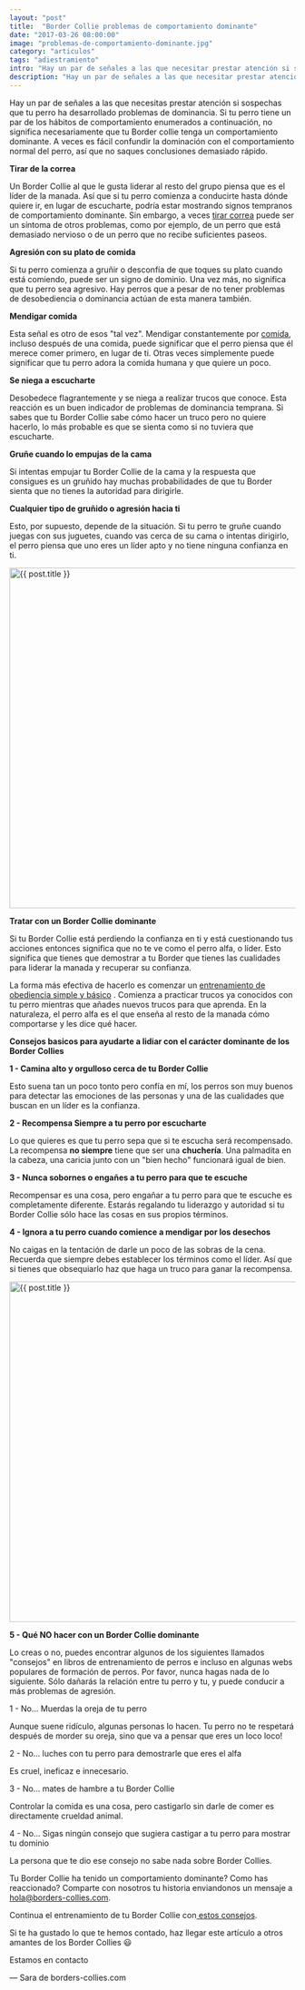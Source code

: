 ```yaml
---
layout: "post"
title:  "Border Collie problemas de comportamiento dominante"
date: "2017-03-26 08:00:00"
image: "problemas-de-comportamiento-dominante.jpg"
category: "articulos"
tags: "adiestramiento"
intro: "Hay un par de señales a las que necesitar prestar atención si sospechas que tu perro ha desarrollado problemas de dominancia."
description: "Hay un par de señales a las que necesitar prestar atención si sospechas que tu perro ha desarrollado problemas de dominancia."
---
```


Hay un par de señales a las que necesitas prestar atención si sospechas que tu perro ha desarrollado problemas de dominancia. Si tu perro tiene un par de los hábitos de comportamiento enumerados a continuación, no significa necesariamente que tu Border collie tenga un comportamiento dominante. A veces es fácil confundir la dominación con el comportamiento normal del perro, así que no saques conclusiones demasiado rápido.

 **Tirar de la correa**

Un Border Collie al que le gusta liderar al resto del grupo piensa que es el líder de la manada. Así que si tu perro comienza a conducirte hasta dónde quiere ir, en lugar de escucharte, podría estar mostrando signos tempranos de comportamiento dominante. Sin embargo, a veces [tirar correa](http://www.borders-collies.com/como-educar-a-tu-border-collie-para-que-deje-de-tirar-de-la-correa/) puede ser un síntoma de otros problemas, como por ejemplo, de un perro que está demasiado nervioso o de un perro que no recibe suficientes paseos.

 **Agresión con su plato de comida**

Si tu perro comienza a gruñir o desconfía de que toques su plato cuando está comiendo, puede ser un signo de dominio. Una vez más, no significa que tu perro sea agresivo. Hay perros que a pesar de no tener problemas de desobediencia o dominancia actúan de esta manera también.

 **Mendigar comida**

Esta señal es otro de esos "tal vez". Mendigar constantemente por [comida](http://www.borders-collies.com/alimentos-toxicos-para-tu-border-collie/), incluso después de una comida, puede significar que el perro piensa que él merece comer primero, en lugar de ti. Otras veces simplemente puede significar que tu perro adora la comida humana y que quiere un poco.

 **Se niega a escucharte**

Desobedece flagrantemente y se niega a realizar trucos que conoce. Esta reacción es un buen indicador de problemas de dominancia temprana. Si sabes que tu Border Collie sabe cómo hacer un truco pero no quiere hacerlo, lo más probable es que se sienta como si no tuviera que escucharte.

 **Gruñe cuando lo empujas de la cama**

Si intentas empujar tu Border Collie de la cama y la respuesta que consigues es un gruñido hay muchas probabilidades de que tu Border sienta que no tienes la autoridad para dirigirle.

 **Cualquier tipo de gruñido o agresión hacia ti**

Esto, por supuesto, depende de la situación. Si tu perro te gruñe cuando juegas con sus juguetes, cuando vas cerca de su cama o intentas dirigirlo, el perro piensa que uno eres un líder apto y no tiene ninguna confianza en ti.

<div class="text-center">
<img src= "{{site.url}}/assets/img/articulos/Border-collie-problemas-te-ignora.jpg" width="600" height="auto" alt="{{ post.title }}">
</div>

 **Tratar con un Border Collie dominante**

Si tu Border Collie está perdiendo la confianza en ti y está cuestionando tus acciones entonces significa que no te ve como el perro alfa, o líder. Esto significa que tienes que demostrar a tu Border que tienes las cualidades para liderar la manada y recuperar su confianza.

La forma más efectiva de hacerlo es comenzar un [entrenamiento de obediencia simple y básico](http://www.borders-collies.com/border-collie-adiestramiento/) . Comienza a practicar trucos ya conocidos con tu perro mientras que añades nuevos trucos para que aprenda. En la naturaleza, el perro alfa es el que enseña al resto de la manada cómo comportarse y les dice qué hacer.

 **Consejos basicos para ayudarte a lidiar con el carácter dominante de los Border Collies**

 **1 - Camina alto y orgulloso cerca de tu Border Collie**

Esto suena tan un poco tonto pero confía en mí, los perros son muy buenos para detectar las emociones de las personas y una de las cualidades que buscan en un líder es la confianza.

 **2 - Recompensa Siempre a tu perro por escucharte**

Lo que quieres es que tu perro sepa que si te escucha será recompensado. La recompensa <b>no siempre</b> tiene que ser una <b>chuchería</b>. Una palmadita en la cabeza, una caricia junto con un "bien hecho" funcionará igual de bien.

 **3 - Nunca sobornes o engañes a tu perro para que te escuche**

Recompensar es una cosa, pero engañar a tu perro para que te escuche es completamente diferente. Estarás regalando tu liderazgo y autoridad si tu Border Collie sólo hace las cosas en sus propios términos.

 **4 - Ignora a tu perro cuando comience a mendigar por los desechos**

No caigas en la tentación de darle un poco de las sobras de la cena. Recuerda que siempre debes establecer los términos como el líder. Así que si tienes que obsequiarlo haz que haga un truco para ganar la recompensa.

<div class="text-center">
<img src= "{{site.url}}/assets/img/articulos/Border-collie-problemas-de-comportamiento-dominante.jpg" width="600" height="auto" alt="{{ post.title }}">
</div>

 **5 - Qué NO hacer con un Border Collie dominante**

Lo creas o no, puedes encontrar algunos de los siguientes llamados "consejos" en libros de entrenamiento de perros e incluso en algunas webs populares de formación de perros. Por favor, nunca hagas nada de lo siguiente. Sólo dañarás la relación entre tu perro y tu, y puede conducir a más problemas de agresión.

1 - No... Muerdas la oreja de tu perro

Aunque suene ridículo, algunas personas lo hacen. Tu perro no te respetará después de morder su oreja, sino que va a pensar que eres un loco loco!

 2 - No... luches con tu perro para demostrarle que eres el alfa

Es cruel, ineficaz e innecesario.

 3 - No... mates de hambre a tu Border Collie

Controlar la comida es una cosa, pero castigarlo sin darle de comer es directamente crueldad animal.

 4 - No... Sigas ningún consejo que sugiera castigar a tu perro para mostrar tu dominio

La persona que te dio ese consejo no sabe nada sobre Border Collies.

Tu Border Collie ha tenido un comportamiento dominante? Como has reaccionado? Comparte con nosotros tu historia enviandonos un mensaje a hola@borders-collies.com.<br>

Continua el entrenamiento de tu Border Collie con<a href="{{ site.url }}/border-collie-adiestramiento/"> estos consejos</a>.

Si te ha gustado lo que te hemos contado, haz llegar este artículo a otros amantes de los Border Collies 😃

Estamos en contacto

— Sara de borders-collies.com
